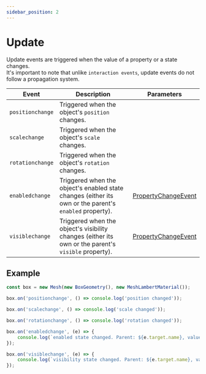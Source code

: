 ```yaml
---
sidebar_position: 2
---
```


# Update

Update events are triggered when the value of a property or a state changes. <br />
It's important to note that unlike `interaction events`, update events do not follow a propagation system.

| Event             | Description                                           |Parameters                                                 |
|-------------------|-------------------------------------------------------|-----------------------------------------------------------|
| `positionchange`  | Triggered when the object's `position` changes.       |                                                           |
| `scalechange`     | Triggered when the object's `scale` changes.          |                                                           |
| `rotationchange`  | Triggered when the object's `rotation` changes.       |                                                           |
| `enabledchange`   | Triggered when the object's enabled state changes (either its own or the parent's `enabled` property). | [PropertyChangeEvent](../../api/interfaces/Events.PropertyChangeEvent) |
| `visiblechange`   | Triggered when the object's visibility changes (either its own or the parent's `visible` property). | [PropertyChangeEvent](../../api/interfaces/Events.PropertyChangeEvent) |


## Example

```typescript
const box = new Mesh(new BoxGeometry(), new MeshLambertMaterial());

box.on('positionchange', () => console.log('position changed'));

box.on('scalechange', () => console.log('scale changed'));

box.on('rotationchange', () => console.log('rotation changed'));

box.on('enabledchange', (e) => {
    console.log(`enabled state changed. Parent: ${e.target.name}, value: ${e.value}`)
});

box.on('visiblechange', (e) => {
    console.log(`visibility state changed. Parent: ${e.target.name}, value: ${e.value}`)
});
```
